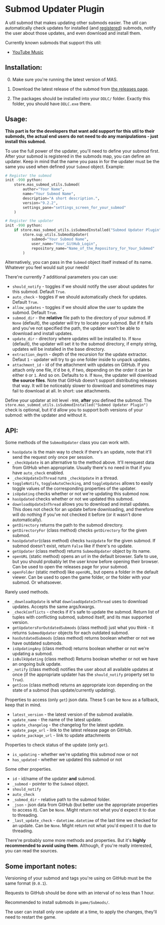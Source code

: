 
# Submod Updater Plugin

A util submod that makes updating other submods easier. The util can automatically check updates for installed (and [registered](https://github.com/Booplicate/MAS-Submods-SubmodUpdaterPlugin#usage)) submods, notify the user about those updates, and even download and install them.

Currently known submods that support this util:
- [YouTube Music](https://github.com/Booplicate/MAS-Submods-YouTubeMusic)

## Installation:
0. Make sure you're running the latest version of MAS.

1. Download the latest release of the submod from [the releases page](https://github.com/Booplicate/MAS-Submods-SubmodUpdaterPlugin/releases).

2. The packages should be installed into your `DDLC/` folder. Exactly this folder, you should have `DDLC.exe` there.

## Usage:
**This part is for the developers that want add support for this util to their submods, the actual end users do not need to do any manipulations - just install this submod.**

To use the full power of the updater, you'll need to define your submod first. After your submod is registered in the submods map, you can define an updater. Keep in mind that the name you pass in for the updater must be the same you used when defined your `Submod` object. Example:
```python
# Register the submod
init -990 python:
    store.mas_submod_utils.Submod(
        author="Your Name",
        name="Your Submod Name",
        description="A short description.",
        version="9.2.2",
        settings_pane="settings_screen_for_your_submod"
    )

# Register the updater
init -990 python:
    if store.mas_submod_utils.isSubmodInstalled("Submod Updater Plugin"):
        store.sup_utils.SubmodUpdater(
            submod="Your Submod Name",
            user_name="Your_GitHub_Login",
            repository_name="Name_of_the_Repository_for_Your_Submod"
        )
```
Alternatively, you can pass in the `Submod` object itself instead of its name. Whatever you feel would suit your needs!

There're currently 7 additional parameters you can use:
- `should_notify` - toggles if we should notify the user about updates for this submod. Default `True`.
- `auto_check` - toggles if we should automatically check for updates. Default `True`.
- `allow_updates` - toggles if we should allow the user to update the submod. Default `True`.
- `submod_dir` - the **relative** file path to the directory of your submod. If `None` (default), the updater will try to locate your submod. But if it fails and you've not specified the path, the updater won't be able to download and install updates.
- `update_dir` - directory where updates will be installed to. If `None` (default), the updater will set it to the submod directory, if empty string, updates will be installed in the base directory.
- `extraction_depth` - depth of the recursion for the update extractor. Defaut `1` - updater will try to go one folder inside to unpack updates.
- `attachment_id` - id of the attachment with updates on GitHub. If you attach only one file, it'd be `0`, if two, depending on the order it can be either `0` or `1`. And so on. Defaults to `0`. If `None`, the updater will download **the source files**. Note that GitHub doesn't support distributing releases that way. It will be noticeably slower to download and sometimes may fail to download at all. In short: use attachments.

Define your updater at init level `-990`, **after** you defined the submod.
The `store.mas_submod_utils.isSubmodInstalled("Submod Updater Plugin")` check is optional, but it'd allow you to support both versions of your submod: with the updater and without it.

## API:
Some methods of the `SubmodUpdater` class you can work with.
- `hasUpdate` is the main way to check if there's an update, note that it'll send the request only once per session.
- `_checkUpdate` is an alternative to the method above. It'll rerequest data from GitHub when appropriate. Usually there's no need in that if you have `auto_check` enabled.
- `_checkUpdateInThread` runs `_checkUpdate` in a thread.
- `toggleNotifs`, `toggleAutoChecking`, and `toggleUpdates` allows to easily toggle values of the corresponding properties of the updater.
- `isUpdating` checks whether or not we're updating this submod now.
- `hasUpdated` checks whether or not we updated this submod.
- `downloadUpdateInThread` allows you to download and install updates. This does not check for an update before downloading, and therefore will do nothing if you've not checked it before (or it wasn't done automatically).
- `getDirectory` returns the path to the submod directory.
- `getDirectoryFor` (class method) checks `getDirectory` for the given submod.
- `hasUpdateFor`(class method) checks `hasUpdate` for the given submod. If submod doesn't exist, return `False` like if there's no update.
- `getUpdater` (class method) returns `SubmodUpdater` object by its name.
- `openURL` (static method) opens an url in the default browser. Safe to use, but you should probably let the user know before opening their browser. Can be used to open the releases page for your submod.
- `openFolder` (static method) like `openURL`, but opens a folder in the default viewer. Can be used to open the game folder, or the folder with your submod. Or whatsoever.

Rarely used methods.
- `_downloadUpdate` is what `downloadUpdateInThread` uses to download updates. Accepts the same args/kwargs.
- `_checkConflicts` - checks if it's safe to update the submod. Return list of tuples with conflicting submod, submod itself, and its max supported version.
- `getUpdatersForOutdatedSubmods` (class method) just what you think - it returns `SubmodUpdater` objects for each outdated submod.
- `hasOutdatedSubmods` (class method) returns boolean whether or not we have outdated submods.
- `isUpdatingAny` (class method) returns boolean whether or not we're updating a submod.
- `isBulkUpdating` (class method) Returns boolean whether or not we have an ongoing bulk update.
- `_notify` (class method) notifies the user about all available updates at once (if the appropriate updater has the `should_notify` property set to `True`).
- `getIcon` (class method) returns an appropriate icon depending on the state of a submod (has update/currently updating).

Properties to access (only `get`) json data. These 5 can be `None` as a fallback, keep that in mind.
- `latest_version` - the latest version of the submod available.
- `update_name` - the name of the latest update.
- `update_changelog` - the changelog for the latest update.
- `update_page_url` - link to the latest release page on GitHub.
- `update_package_url` - link to update attachments

Properties to check status of the update (only `get`).
- `is_updating` - whether we're updating this submod now or not
- `has_updated` - whether we updated this submod or not

Some other properties.
- `id` - id/name of the updater **and** submod.
- `_submod` - pointer to the `Submod` object.
- `should_notify`
- `auto_check`
- `_submod_dir` - relative path to the submod folder.
- `_json` - json data from GitHub (but better use the appropriate properties to access it). Can be `None`. Might return not what you'd expect it to due to threading.
- `_last_update_check` - `datetime.datetime` of the last time we checked for an update. Can be `None`. Might return not what you'd expect it to due to threading.

There're probably some more methods and properties. But it's **highly recommended to avoid using them**. Although, if you're really interested, you can read the sources.

## Some important notes:
Versioning of your submod and tags you're using on GitHub must be the same format (`0.0.1`).

Requests to GitHub should be done with an interval of no less than 1 hour.

Recommended to install submods in `game/Submods/`.

The user can install only one update at a time, to apply the changes, they'll need to restart the game.
